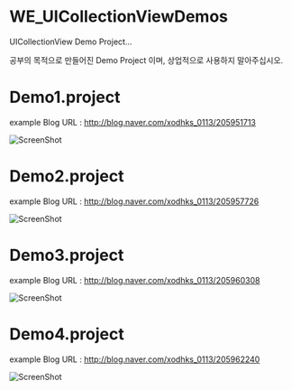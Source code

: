 WE_UICollectionViewDemos
========================

UICollectionView Demo Project...

공부의 목적으로 만들어진 Demo Project 이며, 상업적으로 사용하지 말아주십시오.

Demo1.project
========================
example Blog URL : http://blog.naver.com/xodhks_0113/205951713

![ScreenShot](http://postfiles11.naver.net/20140310_106/xodhks_0113_1394433112628HP7aY_PNG/_2014-03-10__3.31.34.png?type=w2)

Demo2.project
========================
example Blog URL : http://blog.naver.com/xodhks_0113/205957726

![ScreenShot](http://postfiles16.naver.net/20140310_31/xodhks_0113_1394434834376I2k0L_PNG/_2014-03-10__3.58.04.png?type=w2)

Demo3.project
========================
example Blog URL : http://blog.naver.com/xodhks_0113/205960308

![ScreenShot](http://postfiles11.naver.net/20140310_122/xodhks_0113_1394437363920yQrGR_PNG/_2014-03-10__4.42.19.png?type=w2)

Demo4.project
========================
example Blog URL : http://blog.naver.com/xodhks_0113/205962240

![ScreenShot](http://postfiles11.naver.net/20140310_74/xodhks_0113_1394438141896TXeC4_PNG/_2014-03-10__4.52.25.png?type=w2)
